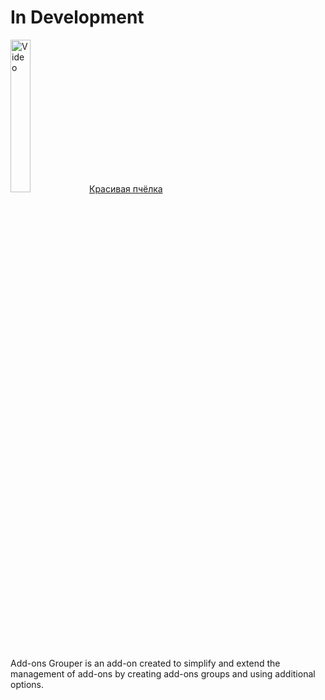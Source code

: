 # In Development

<a href="https://drive.google.com/file/d/1RhE3c2v5PimIsyQAtwFrXwpxKkMyiU7t/preview" target="_self">
<body><img src="https://drive.google.com/uc?id=1JjQfx-LX8ZwAdMO1TFLLi0h15BH7VwlO" width=25% height=25% alt = "Video", alighn = "middle">Красивая пчёлка</body>
</a>

Add-ons Grouper is an add-on created to simplify and extend the management of add-ons by creating add-ons groups and using additional options.
